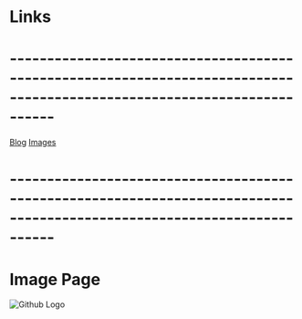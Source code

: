 # **Links**
# **------------------------------------------------------------------------------------------------------------------------**
[Blog](https://bio.shadowsynth.xy)
[Images](https://bio.shadowsynth.xyz/images.html)

# **------------------------------------------------------------------------------------------------------------------------**

# **Image Page**

![Github Logo](http://anatomyandphysiologyi.com/wp-content/uploads/2013/05/organsystem.jpg)
